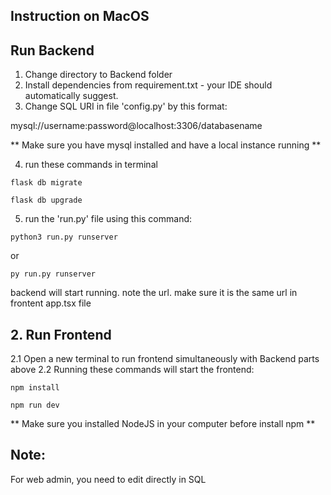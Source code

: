 ## Instruction on MacOS

## Run Backend
1. Change directory to Backend folder
2. Install dependencies from requirement.txt - your IDE should automatically suggest.
3. Change SQL URI in file 'config.py' by this format: 

mysql://username:password@localhost:3306/databasename

** Make sure you have mysql installed and have a local instance running **

4. run these commands in terminal

`flask db migrate`

`flask db upgrade`

5. run the 'run.py' file using this command:

`python3 run.py runserver`

or 

`py run.py runserver`

backend will start running. note the url. make sure it is the same url in frontent app.tsx file

## 2. Run Frontend
   2.1 Open a new terminal to run frontend simultaneously with Backend parts above
   2.2 Running these commands will start the frontend:

`npm install`

`npm run dev`

** Make sure you installed NodeJS in your computer before install npm ** 

## Note:
For web admin, you need to edit directly in SQL
